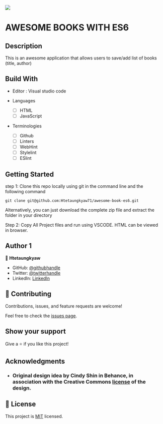 ![](https://img.shields.io/badge/Microverse-blueviolet)

# AWESOME BOOKS WITH ES6

## Description

This is an awesome application that allows users to save/add list of books (title, author)


## Build With

- Editor : Visual studio code

- Languages

  - [ ] HTML
  - [ ] JavaScript

- Terminologies
  - [ ] Github
  - [ ] Linters
  - [ ] WebHint
  - [ ] Stylelint
  - [ ] ESlint

<!-- ## Live Demo 

[Live Demo Link](https://htetaungkyaw71.github.io/awesome-books/) -->

<!-- ## Link to Presentation on this Project

[See Presentation]() -->


## Getting Started

step 1:
Clone this repo locally using git in the command line and the following command

```
git clone git@github.com:Htetaungkyaw71/awesome-book-es6.git
```

Alternatively, you can just download the complete zip file and extract the folder in your directory

Step 2:
Copy All Project files and run using VSCODE. HTML can be viewed in browser.



## Author 1

👤 **Htetaungkyaw**

- GitHub: [@githubhandle](https://github.com/Htetaungkyaw71)
- Twitter: [@twitterhandle](https://twitter.com/htetaun91907337)
- LinkedIn: [LinkedIn](https://www.linkedin.com/in/htet-aung-kyaw-9a77271a7/)

## 🤝 Contributing

Contributions, issues, and feature requests are welcome!

Feel free to check the [issues page](https://github.com/Htetaungkyaw71/awesome-book-es6/issues).

## Show your support

Give a ⭐️ if you like this project!

## Acknowledgments

- ### Original design idea by **Cindy Shin in Behance**, in association with the Creative Commons [license](./CC.md) of the design.

## 📝 License

This project is [MIT](..Licence) licensed.